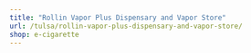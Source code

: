 ```yaml
---
title: "Rollin Vapor Plus Dispensary and Vapor Store"
url: /tulsa/rollin-vapor-plus-dispensary-and-vapor-store/
shop: e-cigarette
---
```

